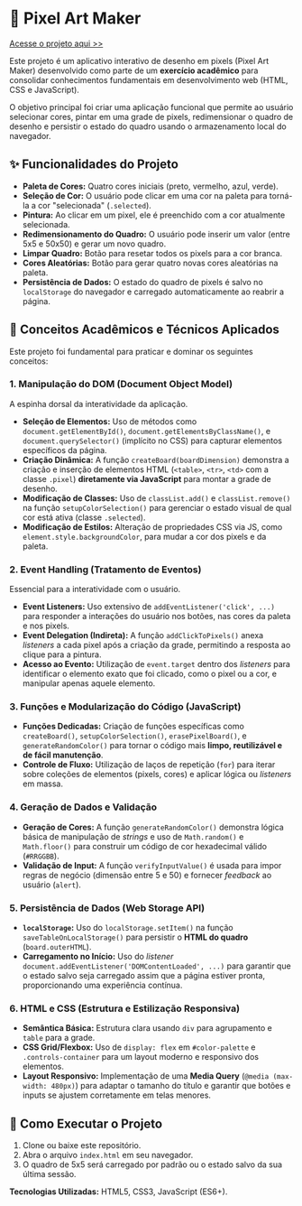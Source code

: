 # 🎨 Pixel Art Maker


[Acesse o projeto aqui >>](https://raphafratel.github.io/pixels-art/)

Este projeto é um aplicativo interativo de desenho em pixels (Pixel Art Maker) desenvolvido como parte de um **exercício acadêmico** para consolidar conhecimentos fundamentais em desenvolvimento web (HTML, CSS e JavaScript).

O objetivo principal foi criar uma aplicação funcional que permite ao usuário selecionar cores, pintar em uma grade de pixels, redimensionar o quadro de desenho e persistir o estado do quadro usando o armazenamento local do navegador.

## ✨ Funcionalidades do Projeto

* **Paleta de Cores:** Quatro cores iniciais (preto, vermelho, azul, verde).
* **Seleção de Cor:** O usuário pode clicar em uma cor na paleta para torná-la a cor "selecionada" (`.selected`).
* **Pintura:** Ao clicar em um pixel, ele é preenchido com a cor atualmente selecionada.
* **Redimensionamento do Quadro:** O usuário pode inserir um valor (entre 5x5 e 50x50) e gerar um novo quadro.
* **Limpar Quadro:** Botão para resetar todos os pixels para a cor branca.
* **Cores Aleatórias:** Botão para gerar quatro novas cores aleatórias na paleta.
* **Persistência de Dados:** O estado do quadro de pixels é salvo no `localStorage` do navegador e carregado automaticamente ao reabrir a página.

## 🧠 Conceitos Acadêmicos e Técnicos Aplicados

Este projeto foi fundamental para praticar e dominar os seguintes conceitos:

### 1. Manipulação do DOM (Document Object Model)

A espinha dorsal da interatividade da aplicação.

* **Seleção de Elementos:** Uso de métodos como `document.getElementById()`, `document.getElementsByClassName()`, e `document.querySelector()` (implícito no CSS) para capturar elementos específicos da página.
* **Criação Dinâmica:** A função `createBoard(boardDimension)` demonstra a criação e inserção de elementos HTML (`<table>`, `<tr>`, `<td>` com a classe `.pixel`) **diretamente via JavaScript** para montar a grade de desenho.
* **Modificação de Classes:** Uso de `classList.add()` e `classList.remove()` na função `setupColorSelection()` para gerenciar o estado visual de qual cor está ativa (classe `.selected`).
* **Modificação de Estilos:** Alteração de propriedades CSS via JS, como `element.style.backgroundColor`, para mudar a cor dos pixels e da paleta.

### 2. Event Handling (Tratamento de Eventos)

Essencial para a interatividade com o usuário.

* **Event Listeners:** Uso extensivo de `addEventListener('click', ...)` para responder a interações do usuário nos botões, nas cores da paleta e nos pixels.
* **Event Delegation (Indireta):** A função `addClickToPixels()` anexa *listeners* a cada pixel após a criação da grade, permitindo a resposta ao clique para a pintura.
* **Acesso ao Evento:** Utilização de `event.target` dentro dos *listeners* para identificar o elemento exato que foi clicado, como o pixel ou a cor, e manipular apenas aquele elemento.

### 3. Funções e Modularização do Código (JavaScript)

* **Funções Dedicadas:** Criação de funções específicas como `createBoard()`, `setupColorSelection()`, `erasePixelBoard()`, e `generateRandomColor()` para tornar o código mais **limpo, reutilizável e de fácil manutenção**.
* **Controle de Fluxo:** Utilização de laços de repetição (`for`) para iterar sobre coleções de elementos (pixels, cores) e aplicar lógica ou *listeners* em massa.

### 4. Geração de Dados e Validação

* **Geração de Cores:** A função `generateRandomColor()` demonstra lógica básica de manipulação de *strings* e uso de `Math.random()` e `Math.floor()` para construir um código de cor hexadecimal válido (`#RRGGBB`).
* **Validação de Input:** A função `verifyInputValue()` é usada para impor regras de negócio (dimensão entre 5 e 50) e fornecer *feedback* ao usuário (`alert`).

### 5. Persistência de Dados (Web Storage API)

* **`localStorage`:** Uso do `localStorage.setItem()` na função `saveTableOnLocalStorage()` para persistir o **HTML do quadro** (`board.outerHTML`).
* **Carregamento no Início:** Uso do *listener* `document.addEventListener('DOMContentLoaded', ...)` para garantir que o estado salvo seja carregado assim que a página estiver pronta, proporcionando uma experiência contínua.

### 6. HTML e CSS (Estrutura e Estilização Responsiva)

* **Semântica Básica:** Estrutura clara usando `div` para agrupamento e `table` para a grade.
* **CSS Grid/Flexbox:** Uso de `display: flex` em `#color-palette` e `.controls-container` para um layout moderno e responsivo dos elementos.
* **Layout Responsivo:** Implementação de uma **Media Query** (`@media (max-width: 480px)`) para adaptar o tamanho do título e garantir que botões e inputs se ajustem corretamente em telas menores.

## 🚀 Como Executar o Projeto

1.  Clone ou baixe este repositório.
2.  Abra o arquivo `index.html` em seu navegador.
3.  O quadro de 5x5 será carregado por padrão ou o estado salvo da sua última sessão.

**Tecnologias Utilizadas:** HTML5, CSS3, JavaScript (ES6+).

